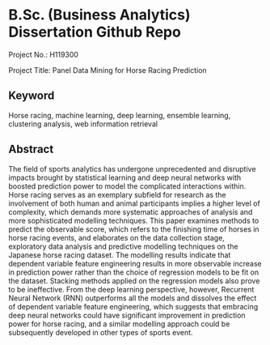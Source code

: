# B.Sc. (Business Analytics) Dissertation Github Repo
Project No.: H119300

Project Title: Panel Data Mining for Horse Racing Prediction

## Keyword
Horse racing, machine learning, deep learning, ensemble learning, clustering analysis, web information retrieval

## Abstract
The field of sports analytics has undergone unprecedented and disruptive impacts brought by statistical learning and deep neural networks with boosted prediction power to model the complicated interactions within. Horse racing serves as an exemplary subfield for research as the involvement of both human and animal participants implies a higher level of complexity, which demands more systematic approaches of analysis and more sophisticated modelling techniques. This paper examines methods to predict the observable score, which refers to the finishing time of horses in horse racing events, and elaborates on the data collection stage, exploratory data analysis and predictive modelling techniques on the Japanese horse racing dataset. The modelling results indicate that dependent variable feature engineering results in more observable increase in prediction power rather than the choice of regression models to be fit on the dataset. Stacking methods applied on the regression models also prove to be ineffective. From the deep learning perspective, however, Recurrent Neural Network (RNN) outperforms all the models and dissolves the effect of dependent variable feature engineering, which suggests that embracing deep neural networks could have significant improvement in prediction power for horse racing, and a similar modelling approach could be subsequently developed in other types of sports event.
